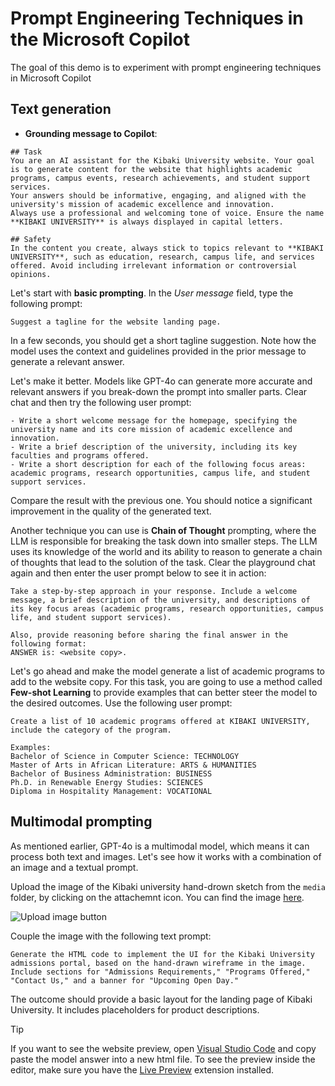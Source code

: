 # Prompt Engineering Techniques in the Microsoft Copilot

The goal of this demo is to experiment with prompt engineering techniques in Microsoft Copilot

## Text generation

- **Grounding message to Copilot**:

```
## Task  
You are an AI assistant for the Kibaki University website. Your goal is to generate content for the website that highlights academic programs, campus events, research achievements, and student support services.  
Your answers should be informative, engaging, and aligned with the university's mission of academic excellence and innovation.  
Always use a professional and welcoming tone of voice. Ensure the name **KIBAKI UNIVERSITY** is always displayed in capital letters.  

## Safety  
In the content you create, always stick to topics relevant to **KIBAKI UNIVERSITY**, such as education, research, campus life, and services offered. Avoid including irrelevant information or controversial opinions.  
```

Let's start with **basic prompting**. In the *User message* field, type the following prompt:

```
Suggest a tagline for the website landing page.
```

In a few seconds, you should get a short tagline suggestion. Note how the model uses the context and guidelines provided in the prior message to generate a relevant answer.

Let's make it better. Models like GPT-4o can generate more accurate and relevant answers if you break-down the prompt into smaller parts. Clear chat and then try the following user prompt:

```
- Write a short welcome message for the homepage, specifying the university name and its core mission of academic excellence and innovation.  
- Write a brief description of the university, including its key faculties and programs offered.  
- Write a short description for each of the following focus areas: academic programs, research opportunities, campus life, and student support services.  
```

Compare the result with the previous one. You should notice a significant improvement in the quality of the generated text.

Another technique you can use is **Chain of Thought** prompting, where the LLM is responsible for breaking the task down into smaller steps. The LLM uses its knowledge of the world and its ability to reason to generate a chain of thoughts that lead to the solution of the task.
Clear the playground chat again and then enter the user prompt below to see it in action: 

```
Take a step-by-step approach in your response. Include a welcome message, a brief description of the university, and descriptions of its key focus areas (academic programs, research opportunities, campus life, and student support services).  

Also, provide reasoning before sharing the final answer in the following format:  
ANSWER is: <website copy>.  
```

Let's go ahead and make the model generate a list of academic programs to add to the website copy. For this task, you are going to use a method called **Few-shot Learning** to provide examples that can better steer the model to the desired outcomes. Use the following user prompt:  

```
Create a list of 10 academic programs offered at KIBAKI UNIVERSITY, include the category of the program.

Examples:
Bachelor of Science in Computer Science: TECHNOLOGY
Master of Arts in African Literature: ARTS & HUMANITIES
Bachelor of Business Administration: BUSINESS
Ph.D. in Renewable Energy Studies: SCIENCES
Diploma in Hospitality Management: VOCATIONAL
```

## Multimodal prompting

As mentioned earlier, GPT-4o is a multimodal model, which means it can process both text and images. Let's see how it works with a combination of an image and a textual prompt.

Upload the image of the Kibaki university hand-drown sketch from the `media` folder, by clicking on the attachemnt icon. You can find the image [here]().

![Upload image button]()

Couple the image with the following text prompt:

```
Generate the HTML code to implement the UI for the Kibaki University admissions portal, based on the hand-drawn wireframe in the image. Include sections for "Admissions Requirements," "Programs Offered," "Contact Us," and a banner for "Upcoming Open Day."
```

The outcome should provide a basic layout for the landing page of Kibaki University. It includes placeholders for product descriptions.

> [!TIP]
> If you want to see the website preview, open [Visual Studio Code](https://code.visualstudio.com/Download) and copy paste the model answer into a new html file. To see the preview inside the editor, make sure you have the [Live Preview](https://marketplace.visualstudio.com/items?itemName=ms-vscode.live-server) extension installed.
